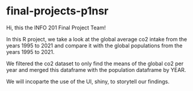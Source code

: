 # final-projects-p1nsr
Hi, this the INFO 201 Final Project Team! 

In this R project, we take a look at the global average co2 intake from the years 1995 to 2021 and compare it with the global populations from the years 1995 to 2021. 

We filtered the co2 dataset to only find the means of the global co2 per year and merged this dataframe with the population dataframe by YEAR.

We will incoparte the use of the UI, shiny, to storytell our findings.
